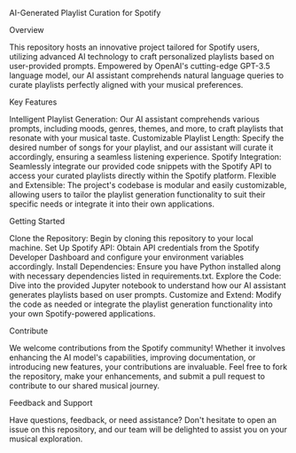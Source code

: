 AI-Generated Playlist Curation for Spotify

Overview

This repository hosts an innovative project tailored for Spotify users, utilizing advanced AI technology to craft personalized playlists based on user-provided prompts. Empowered by OpenAI's cutting-edge GPT-3.5 language model, our AI assistant comprehends natural language queries to curate playlists perfectly aligned with your musical preferences.

Key Features

Intelligent Playlist Generation: Our AI assistant comprehends various prompts, including moods, genres, themes, and more, to craft playlists that resonate with your musical taste.
Customizable Playlist Length: Specify the desired number of songs for your playlist, and our assistant will curate it accordingly, ensuring a seamless listening experience.
Spotify Integration: Seamlessly integrate our provided code snippets with the Spotify API to access your curated playlists directly within the Spotify platform.
Flexible and Extensible: The project's codebase is modular and easily customizable, allowing users to tailor the playlist generation functionality to suit their specific needs or integrate it into their own applications.

Getting Started

Clone the Repository: Begin by cloning this repository to your local machine.
Set Up Spotify API: Obtain API credentials from the Spotify Developer Dashboard and configure your environment variables accordingly.
Install Dependencies: Ensure you have Python installed along with necessary dependencies listed in requirements.txt.
Explore the Code: Dive into the provided Jupyter notebook to understand how our AI assistant generates playlists based on user prompts.
Customize and Extend: Modify the code as needed or integrate the playlist generation functionality into your own Spotify-powered applications.

Contribute

We welcome contributions from the Spotify community! Whether it involves enhancing the AI model's capabilities, improving documentation, or introducing new features, your contributions are invaluable. Feel free to fork the repository, make your enhancements, and submit a pull request to contribute to our shared musical journey.

Feedback and Support

Have questions, feedback, or need assistance? Don't hesitate to open an issue on this repository, and our team will be delighted to assist you on your musical exploration.
